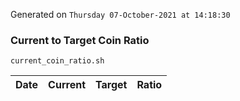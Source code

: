 Generated on `Thursday 07-October-2021 at 14:18:30`

### Current to Target Coin Ratio
`current_coin_ratio.sh`

Date|Current|Target|Ratio
---|---|---|---
